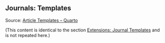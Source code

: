 ## Journals: Templates

Source: [Article Templates – Quarto](https://quarto.org/docs/journals/templates.html)

(This content is identical to the section [Extensions: Journal Templates](#extensions-journal-templates) and is not repeated here.)


